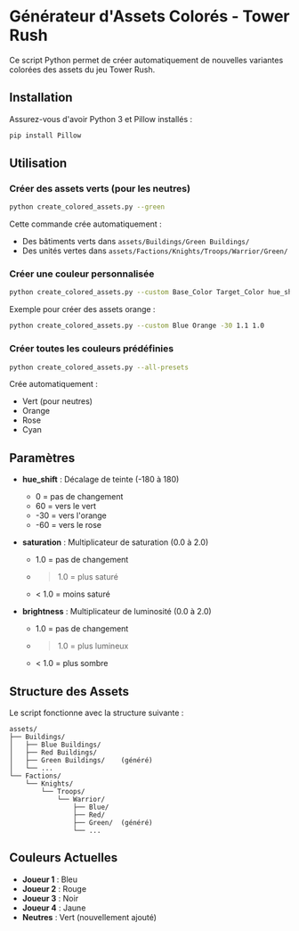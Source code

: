 # Générateur d'Assets Colorés - Tower Rush

Ce script Python permet de créer automatiquement de nouvelles variantes colorées des assets du jeu Tower Rush.

## Installation

Assurez-vous d'avoir Python 3 et Pillow installés :

```bash
pip install Pillow
```

## Utilisation

### Créer des assets verts (pour les neutres)

```bash
python create_colored_assets.py --green
```

Cette commande crée automatiquement :
- Des bâtiments verts dans `assets/Buildings/Green Buildings/`
- Des unités vertes dans `assets/Factions/Knights/Troops/Warrior/Green/`

### Créer une couleur personnalisée

```bash
python create_colored_assets.py --custom Base_Color Target_Color hue_shift saturation brightness
```

Exemple pour créer des assets orange :
```bash
python create_colored_assets.py --custom Blue Orange -30 1.1 1.0
```

### Créer toutes les couleurs prédéfinies

```bash
python create_colored_assets.py --all-presets
```

Crée automatiquement :
- Vert (pour neutres)
- Orange
- Rose
- Cyan

## Paramètres

- **hue_shift** : Décalage de teinte (-180 à 180)
  - 0 = pas de changement
  - 60 = vers le vert
  - -30 = vers l'orange
  - -60 = vers le rose

- **saturation** : Multiplicateur de saturation (0.0 à 2.0)
  - 1.0 = pas de changement
  - > 1.0 = plus saturé
  - < 1.0 = moins saturé

- **brightness** : Multiplicateur de luminosité (0.0 à 2.0)
  - 1.0 = pas de changement
  - > 1.0 = plus lumineux
  - < 1.0 = plus sombre

## Structure des Assets

Le script fonctionne avec la structure suivante :

```
assets/
├── Buildings/
│   ├── Blue Buildings/
│   ├── Red Buildings/
│   ├── Green Buildings/    (généré)
│   └── ...
└── Factions/
    └── Knights/
        └── Troops/
            └── Warrior/
                ├── Blue/
                ├── Red/
                ├── Green/  (généré)
                └── ...
```

## Couleurs Actuelles

- **Joueur 1** : Bleu
- **Joueur 2** : Rouge  
- **Joueur 3** : Noir
- **Joueur 4** : Jaune
- **Neutres** : Vert (nouvellement ajouté)